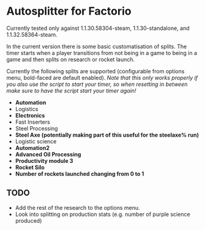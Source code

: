 # Autosplitter for Factorio

Currently tested only against 1.1.30.58304-steam, 1.1.30-standalone, and 1.1.32.58364-steam.

In the current version there is some basic customatisation of splits. The timer starts when a player transitions from not being in a game to being in a game and then splits on research or rocket launch.

Currently the following splits are supported (configurable from options menu, bold-faced are default enabled).
_Note that this only works properly if you also use the script to start your timer, so when resetting in between make sure to have the script start your timer again!_

- **Automation**
- Logistics
- **Electronics**
- Fast Inserters
- Steel Processing
- **Steel Axe (potentially making part of this useful for the steelaxe% run)**
- Logistic science
- **Automation2**
- **Advanced Oil Processing**
- **Productivity module 3**
- **Rocket Silo**
- **Number of rockets launched changing from 0 to 1**


## TODO

- Add the rest of the research to the options menu.
- Look into splitting on production stats (e.g. number of purple science produced)
